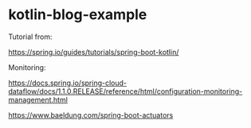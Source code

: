 # kotlin-blog-example

Tutorial from:

https://spring.io/guides/tutorials/spring-boot-kotlin/

Monitoring:

https://docs.spring.io/spring-cloud-dataflow/docs/1.1.0.RELEASE/reference/html/configuration-monitoring-management.html

https://www.baeldung.com/spring-boot-actuators